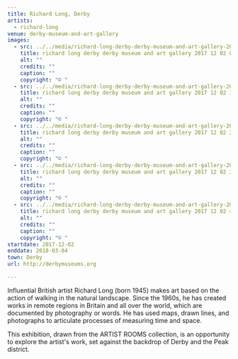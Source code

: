 ```yaml
---
title: Richard Long, Derby
artists:
  - richard-long
venue: derby-museum-and-art-gallery
images:
  - src: ../../media/richard-long-derby-derby-museum-and-art-gallery-2017-12-02-0.webp
    title: richard long derby derby museum and art gallery 2017 12 02 0
    alt: ""
    credits: ""
    caption: ""
    copyright: "© "
  - src: ../../media/richard-long-derby-derby-museum-and-art-gallery-2017-12-02-1.webp
    title: richard long derby derby museum and art gallery 2017 12 02 1
    alt: ""
    credits: ""
    caption: ""
    copyright: "© "
  - src: ../../media/richard-long-derby-derby-museum-and-art-gallery-2017-12-02-2.webp
    title: richard long derby derby museum and art gallery 2017 12 02 2
    alt: ""
    credits: ""
    caption: ""
    copyright: "© "
  - src: ../../media/richard-long-derby-derby-museum-and-art-gallery-2017-12-02-3.webp
    title: richard long derby derby museum and art gallery 2017 12 02 3
    alt: ""
    credits: ""
    caption: ""
    copyright: "© "
  - src: ../../media/richard-long-derby-derby-museum-and-art-gallery-2017-12-02-4.webp
    title: richard long derby derby museum and art gallery 2017 12 02 4
    alt: ""
    credits: ""
    caption: ""
    copyright: "© "
startdate: 2017-12-02
enddate: 2018-03-04
town: Derby
url: http://derbymuseums.org

---
```


Influential British artist Richard Long (born 1945) makes art based on the action of walking in the natural landscape. Since the 1960s, he has created works in remote regions in Britain and all over the world, which are documented by photography or words. He has used maps, drawn lines, and photographs to articulate processes of measuring time and space.

This exhibition, drawn from the ARTIST ROOMS collection, is an opportunity to explore the artist's work, set against the backdrop of Derby and the Peak district.